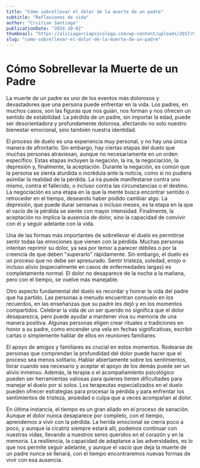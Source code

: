 ```yaml
---
title: "Cómo sobrellevar el dolor de la muerte de un padre"
subtitle: "Reflexiones de vida"
author: "Crsitian Santiago"
publicationDate: "2024-10-02"
thumbnail: "https://aliciagarciapsicologa.com/wp-content/uploads/2017/03/man-g3fefc7b51_1280-1200x720.jpg"
slug: "como-sobrellevar-el-dolor-de-la-muerte-de-un-padre"
---
```


# Cómo Sobrellevar la Muerte de un Padre

La muerte de un padre es uno de los eventos más dolorosos y devastadores que una persona puede enfrentar en la vida. Los padres, en muchos casos, son las figuras que nos guían, nos forman y nos ofrecen un sentido de estabilidad. La pérdida de un padre, sin importar la edad, puede ser desorientadora y profundamente dolorosa, afectando no solo nuestro bienestar emocional, sino también nuestra identidad.

El proceso de duelo es una experiencia muy personal, y no hay una única manera de afrontarlo. Sin embargo, hay ciertas etapas del duelo que muchas personas atraviesan, aunque no necesariamente en un orden específico. Estas etapas incluyen la negación, la ira, la negociación, la depresión y, finalmente, la aceptación. Durante la negación, es común que la persona se sienta aturdida o incrédula ante la noticia, como si no pudiera asimilar la realidad de la pérdida. La ira puede manifestarse contra uno mismo, contra el fallecido, o incluso contra las circunstancias o el destino. La negociación es una etapa en la que la mente busca encontrar sentido o retroceder en el tiempo, deseando haber podido cambiar algo. La depresión, que puede durar semanas o incluso meses, es la etapa en la que el vacío de la pérdida se siente con mayor intensidad. Finalmente, la aceptación no implica la ausencia de dolor, sino la capacidad de convivir con él y seguir adelante con la vida.

Una de las formas más importantes de sobrellevar el duelo es permitirse sentir todas las emociones que vienen con la pérdida. Muchas personas intentan reprimir su dolor, ya sea por temor a parecer débiles o por la creencia de que deben "superarlo" rápidamente. Sin embargo, el duelo es un proceso que no debe ser apresurado. Sentir tristeza, soledad, enojo o incluso alivio (especialmente en casos de enfermedades largas) es completamente normal. El dolor no desaparece de la noche a la mañana, pero con el tiempo, se vuelve más manejable.

Otro aspecto fundamental del duelo es recordar y honrar la vida del padre que ha partido. Las personas a menudo encuentran consuelo en los recuerdos, en las enseñanzas que su padre les dejó y en los momentos compartidos. Celebrar la vida de un ser querido no significa que el dolor desaparezca, pero puede ayudar a mantener viva su memoria de una manera positiva. Algunas personas eligen crear rituales o tradiciones en honor a su padre, como encender una vela en fechas significativas, escribir cartas o simplemente hablar de ellos en reuniones familiares.

El apoyo de amigos y familiares es crucial en estos momentos. Rodearse de personas que comprendan la profundidad del dolor puede hacer que el proceso sea menos solitario. Hablar abiertamente sobre los sentimientos, llorar cuando sea necesario y aceptar el apoyo de los demás puede ser un alivio inmenso. Además, la terapia o el acompañamiento psicológico pueden ser herramientas valiosas para quienes tienen dificultades para manejar el duelo por sí solos. Los terapeutas especializados en el duelo pueden ofrecer estrategias para procesar la pérdida y para enfrentar los sentimientos de tristeza, ansiedad o culpa que a veces acompañan al dolor.

En última instancia, el tiempo es un gran aliado en el proceso de sanación. Aunque el dolor nunca desaparece por completo, con el tiempo, aprendemos a vivir con la pérdida. La herida emocional se cierra poco a poco, y aunque la cicatriz siempre estará allí, podemos continuar con nuestras vidas, llevando a nuestros seres queridos en el corazón y en la memoria. La resiliencia, la capacidad de adaptarse a las adversidades, es lo que nos permite seguir adelante, y aunque el vacío que deja la muerte de un padre nunca se llenará, con el tiempo encontraremos nuevas formas de vivir con esa ausencia.
